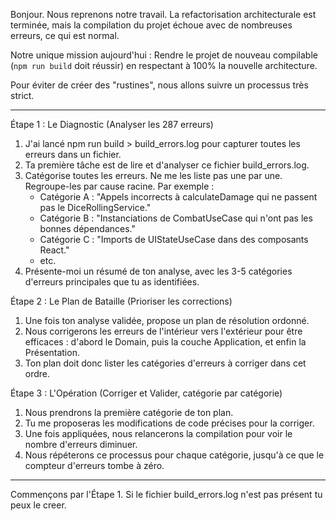 Bonjour. Nous reprenons notre travail. La refactorisation architecturale est terminée, mais la compilation du projet
  échoue avec de nombreuses erreurs, ce qui est normal.

  Notre unique mission aujourd'hui : Rendre le projet de nouveau compilable (`npm run build` doit réussir) en respectant à 
  100% la nouvelle architecture.

  Pour éviter de créer des "rustines", nous allons suivre un processus très strict.

  ---

  Étape 1 : Le Diagnostic (Analyser les 287 erreurs)

   1. J'ai lancé npm run build > build_errors.log pour capturer toutes les erreurs dans un fichier.
   2. Ta première tâche est de lire et d'analyser ce fichier build_errors.log.
   3. Catégorise toutes les erreurs. Ne me les liste pas une par une. Regroupe-les par cause racine. Par exemple :
       * Catégorie A : "Appels incorrects à calculateDamage qui ne passent pas le DiceRollingService."
       * Catégorie B : "Instanciations de CombatUseCase qui n'ont pas les bonnes dépendances."
       * Catégorie C : "Imports de UIStateUseCase dans des composants React."
       * etc.
   4. Présente-moi un résumé de ton analyse, avec les 3-5 catégories d'erreurs principales que tu as identifiées.

  Étape 2 : Le Plan de Bataille (Prioriser les corrections)

   1. Une fois ton analyse validée, propose un plan de résolution ordonné.
   2. Nous corrigerons les erreurs de l'intérieur vers l'extérieur pour être efficaces : d'abord le Domain, puis la couche
      Application, et enfin la Présentation.
   3. Ton plan doit donc lister les catégories d'erreurs à corriger dans cet ordre.

  Étape 3 : L'Opération (Corriger et Valider, catégorie par catégorie)

   1. Nous prendrons la première catégorie de ton plan.
   2. Tu me proposeras les modifications de code précises pour la corriger.
   3. Une fois appliquées, nous relancerons la compilation pour voir le nombre d'erreurs diminuer.
   4. Nous répéterons ce processus pour chaque catégorie, jusqu'à ce que le compteur d'erreurs tombe à zéro.

  ---

  Commençons par l'Étape 1. Si le fichier build_errors.log n'est pas présent tu peux le creer.